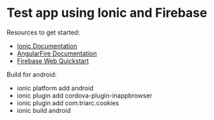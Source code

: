 # Test app using Ionic and Firebase

Resources to get started:

* [Ionic Documentation](http://ionicframework.com/docs/)
* [AngularFire Documentation](https://www.firebase.com/docs/web/libraries/angular/)
* [Firebase Web Quickstart](https://www.firebase.com/docs/web/quickstart.html)

Build for android:

* ionic platform add android
* ionic plugin add cordova-plugin-inappbrowser
* ionic plugin add com.triarc.cookies
* ionic build android

